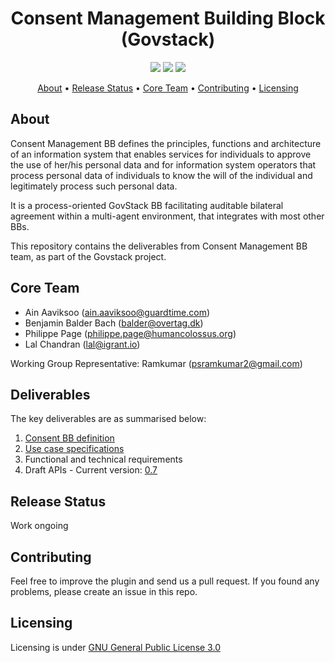 <h1 align="center">
    Consent Management Building Block (Govstack)
</h1>

<p align="center">
    <a href="/../../commits/" title="Last Commit"><img src="https://img.shields.io/github/last-commit/lalc/BuildingBlockAPI?style=flat"></a>
    <a href="/../../issues" title="Open Issues"><img src="https://img.shields.io/github/issues/lalc/BuildingBlockAPI?style=flat"></a>
    <a href="./LICENSE" title="License"><img src="https://img.shields.io/badge/License-Apache%202.0-green.svg?style=flat"></a>
</p>

<p align="center">
  <a href="#about">About</a> •
  <a href="#release-status">Release Status</a> •
  <a href="#core-team">Core Team</a> •
  <a href="#contributing">Contributing</a> •
  <a href="#licensing">Licensing</a>
</p>

## About

Consent Management BB defines the principles, functions and architecture of an information system that enables services for individuals to approve the use of her/his personal data and for information system operators that process personal data of individuals to know the will of the individual and legitimately process such personal data.

It is a process-oriented GovStack BB facilitating auditable bilateral agreement within a multi-agent environment, that integrates with most other BBs.

This repository contains the deliverables from Consent Management BB team, as part of the Govstack project.

## Core Team

* Ain Aaviksoo ([ain.aaviksoo@guardtime.com](ain.aaviksoo@guardtime.com))
* Benjamin Balder Bach ([balder@overtag.dk](balder@overtag.dk)) 
* Philippe Page ([philippe.page@humancolossus.org](philippe.page@humancolossus.org))
* Lal Chandran ([lal@igrant.io](lal@igrant.io))

Working Group Representative: Ramkumar ([psramkumar2@gmail.com](psramkumar2@gmail.com))

## Deliverables

The key deliverables are as summarised below:

1. [Consent BB definition](https://docs.google.com/document/d/1e4HbGN-3iskIvZnzKzWwiW9YnBLo0-4c/edit?usp=sharing&ouid=106785504742865552721&rtpof=true&sd=true)
2. [Use case specifications](https://github.com/lalc/BuildingBlockAPI/tree/main/consent-management/usecases)
3. Functional and technical requirements
4. Draft APIs - Current version: [0.7](https://app.swaggerhub.com/apis/benjaminbalder/ConsentManagementBB/0.7.0)

## Release Status

Work ongoing

## Contributing

Feel free to improve the plugin and send us a pull request. If you found any problems, please create an issue in this repo.

## Licensing

Licensing is under [GNU General Public License 3.0](https://github.com/lalc/BuildingBlockAPI/blob/main/LICENSE) 

